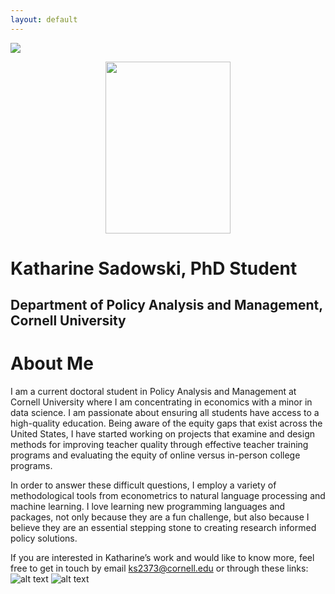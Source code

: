 ```yaml
---
layout: default
---
```


<img src="{{ site.url }}{{ site.baseurl }}/assets/img/cornell.PNG" >

<p align="center">
  <img src="{{ site.url }}{{ site.baseurl }}/assets/img/kcsadow.jpg" width="200" height="275">
</p>

# Katharine Sadowski, PhD Student 
## Department of Policy Analysis and Management, Cornell University 

# About Me 
I am a current doctoral student in Policy Analysis and Management at Cornell University where I am concentrating in economics with a minor in data science. I am passionate about ensuring all students have access to a high-quality education. Being aware of the equity gaps that exist across the United States, I have started working on projects that examine and design methods for improving teacher quality through effective teacher training programs and evaluating the equity of online versus in-person college programs. 

In order to answer these difficult questions, I employ a variety of methodological tools from econometrics to natural language processing and machine learning. I love learning new programming languages and packages, not only because they are a fun challenge, but also because I believe they are an essential stepping stone to creating research informed policy solutions.

If you are interested in Katharine’s work and would like to know more, feel free to get in touch by email ks2373@cornell.edu or through these links: ![alt text][1.1]  ![alt text][2.1]

<!-- links to social media icons -->
<!-- no need to change these -->

<!-- icons with padding -->

[1.1]: http://i.imgur.com/tXSoThF.png (twitter icon with padding)
[2.1]: http://i.imgur.com/0o48UoR.png (github icon with padding)

<!-- icons without padding -->

[1.2]: http://i.imgur.com/wWzX9uB.png (twitter icon without padding)
[2.2]: http://i.imgur.com/9I6NRUm.png (github icon without padding)


<!-- links to your social media accounts -->
<!-- update these accordingly -->

[1]: http://www.twitter.com/kcsadow
[2]: http://www.github.com/kcsadow
